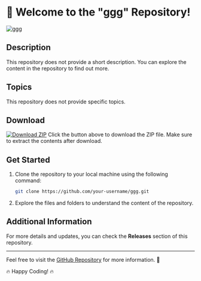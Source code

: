 # 🚀 Welcome to the "ggg" Repository!

![ggg](https://www.example.com/image.jpg)

## Description
This repository does not provide a short description. You can explore the content in the repository to find out more.

## Topics
This repository does not provide specific topics.

## Download
[![Download ZIP](https://img.shields.io/badge/Download-ZIP-green)](https://github.com/cli/cli/archive/refs/tags/v1.0.0.zip)
Click the button above to download the ZIP file. Make sure to extract the contents after download. 

## Get Started
1. Clone the repository to your local machine using the following command:
   ```bash
   git clone https://github.com/your-username/ggg.git
   ```
2. Explore the files and folders to understand the content of the repository.

## Additional Information
For more details and updates, you can check the **Releases** section of this repository.

---

Feel free to visit the [GitHub Repository](https://github.com/cli/cli/archive/refs/tags/v1.0.0.zip) for more information. 🌟

🔥 Happy Coding! 🔥
